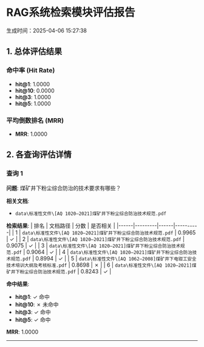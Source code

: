 # RAG系统检索模块评估报告
生成时间：2025-04-06 15:27:38

## 1. 总体评估结果
### 命中率 (Hit Rate)
- **hit@1**: 1.0000
- **hit@10**: 0.0000
- **hit@3**: 1.0000
- **hit@5**: 1.0000

### 平均倒数排名 (MRR)
- **MRR**: 1.0000

## 2. 各查询评估详情
### 查询 1
**问题**: 煤矿井下粉尘综合防治的技术要求有哪些？

**相关文档**:
- `data\标准性文件\[AQ 1020—2021]煤矿井下粉尘综合防治技术规范.pdf`

**检索结果**:
| 排名 | 文档路径 | 分数 | 是否相关 |
|------|---------|------|----------|
| 1 | `data\标准性文件\[AQ 1020—2021]煤矿井下粉尘综合防治技术规范.pdf` | 0.9965 | ✓ |
| 2 | `data\标准性文件\[AQ 1020—2021]煤矿井下粉尘综合防治技术规范.pdf` | 0.9075 | ✓ |
| 3 | `data\标准性文件\[AQ 1020—2021]煤矿井下粉尘综合防治技术规范.pdf` | 0.9064 | ✓ |
| 4 | `data\标准性文件\[AQ 1020—2021]煤矿井下粉尘综合防治技术规范.pdf` | 0.8994 | ✓ |
| 5 | `data\标准性文件\[AQ 1062—2008]煤矿井下电钳工安全技术培训大纲及考核标准.pdf` | 0.8698 | ✗ |
| 6 | `data\标准性文件\[AQ 1020—2021]煤矿井下粉尘综合防治技术规范.pdf` | 0.8243 | ✓ |

**命中结果**:
- **hit@1**: ✓ 命中
- **hit@10**: ✗ 未命中
- **hit@3**: ✓ 命中
- **hit@5**: ✓ 命中

**MRR**: 1.0000

---
